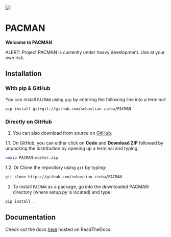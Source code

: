 ![](https://github.com/sebastian-zieba/PACMAN/blob/master/docs/source/media/Pacman_V1.gif)

# PACMAN

**Welcome to PACMAN**

ALERT: Project PACMAN is currently under heavy development. Use at your own risk.

## Installation

### With pip & GitHub

You can install ``PACMAN`` using ``pip`` by entering the following line into a terminal:

```bash
pip install git+git://github.com/sebastian-zieba/PACMAN
```

### Directly on GitHub

1. You can also download from source on [GitHub](https://github.com/sebastian-zieba/PACMAN).

1.1. On GitHub, you can either click on **Code** and **Download ZIP** followed by unpacking the distribution by opening up a terminal and typing:

```bash
unzip PACMAN-master.zip
```

1.2. Or Clone the repository using ``git`` by typing:

```bash
git clone https://github.com/sebastian-zieba/PACMAN
```


2. To install ``PACMAN`` as a package, go into the downloaded PACMAN directory (where setup.py is located) and type:

```bash
pip install .
```
	

## Documentation

Check out the docs [here](https://pacmandocs.readthedocs.io/en/latest/) hosted on ReadTheDocs.
